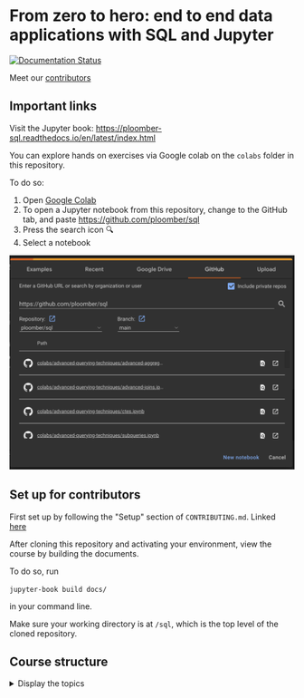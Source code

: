 # From zero to hero: end to end data applications with SQL and Jupyter

[![Documentation Status](https://readthedocs.org/projects/ploomber-sql/badge/?version=latest)](https://ploomber-sql.readthedocs.io/en/latest/?badge=latest)

Meet our [contributors](https://github.com/ploomber/sql/blob/main/docs/contributors/contributors.md)

## Important links

Visit the Jupyter book: https://ploomber-sql.readthedocs.io/en/latest/index.html 

You can explore hands on exercises via Google colab on the `colabs` folder in this repository.

To do so:

1. Open [Google Colab](https://colab.research.google.com/)
2. To open a Jupyter notebook from this repository, change to the GitHub tab, and paste https://github.com/ploomber/sql
3. Press the search icon 🔍
4. Select a notebook

![](sql-ploomber-colab.png)

## Set up for contributors

First set up by following the "Setup" section of `CONTRIBUTING.md`. Linked [here](https://github.com/ploomber/sql/blob/main/CONTRIBUTING.md)

After cloning this repository and activating your environment, view the course by building the documents. 

To do so, run 

`jupyter-book build docs/` 

in your command line. 

Make sure your working directory is at `/sql`, which is the top level of the cloned repository.

## Course structure

<details>
<summary>Display the topics</summary>

### Intro to SQL

1. Connecting to database engines
2. Making your first query
3. Aggregate functions in SQL
4. Joining data in SQL
5. Combining data from multiple tables 


### Interactive queries and parameterization

1. Introduction to `ipywidgets`
2. Parameterize your SQL queries
3. Make your queries interactive

### Advanced querying techniques

1. Writing subqueries
2. Advanced joins
3. Advanced aggregations

### Visualizing your SQL queries

1. Types of data visualizations
2. What makes a visualization good
3. Plotting with `seaborn`
4. Plotting with `plotly`
5. SQL query visualization with `ggplot`


### Packaging your SQL project

1. Introduction to the dataset and problem
2. Intro to Python scripting
3. Intro to ETL pipelines with Python and SQL
4. Packaging your ETL pipeline with Ploomber and Docker

### Introduction to dashboards and apps

1. Connecting the ETL pipeline to a dashboard (Voila)

### Mini project - movie recommender system
1. Introduction
2. Setting up your environment with `Poetry`
3. Set up an ETL with Python, DuckDB and Ploomber
4. Perform exploratory data analysis
5. Set up recommender system
6. Serving results with FastAPI and Docker
7. Deploying your application

### Deploying your SQL application

1. Cloud-based options
2. Automating CI/CD with GitHub actions
3. Sample AWS deployment workflow

</details>



